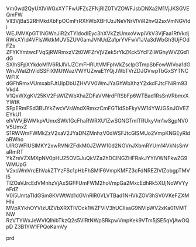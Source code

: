 Vm0wd2QyUXlVWGxXYTFwUFZsZFNjRlZ0TVZOWFJsbDNXa2M1VjJKSGVEQmFW
Vll3VjBaS2RHVkdXbFpOCmFrRXhWbXBHUzJNeVNrVlViR2hvQ2sxVmNGVldi
WEJMVXpGT1NGWnJiR2xTYldodlEyc3hXVkZzUmxoVwpiVkV3VjFaa1RtVkdj
RWxXYld4VFlsWktkMUV5ZUV0amJVNUdZa1prYVFwV1JVa3dWbGh3UjFOdFZs
ZFYKYmtwcFVqSjRWRmxzV2t0WFZrVjVZek5rYkZKck5YcFZiWGhyWVZGd1dG
SXlhSFpXYkdoM1V6RlJlVlJZCmFHRUtVMFphVkZsclpGTmpSbFowWlVoa1dG
WnJWalZhVldSSFlXMUtWazVWYUZwaE1YQjJWbTVrZDJGVwpTbGxSYTNCWFlX
dGFhRmxVUmxabFJtUlpDbUZHVVV0WmJYaGhWbXhzY2xkdFJtcFNiRm93Vkd4
V1QxWXgKV25KV2FsWlZWbXhaZDFaVVNrdFRSbFp6WTBad1RsSnVRbmxXYWtK
SFpERmFSd3BUYkZwcVVsWndXRmxzCmFGTldSbFkyVW14YWJGSnJOVEZEYkU1
elVWVjBWMkpVUmxSWk1GcFhaRWRXU1ZwSGNGTmlTRUkyVm1wSgpNV0V5UmxZ
S1RWWmFWMkZzV2xaV2JYaDNZMnhzV0dWSFJtcGlSMUo2VmpKNGEyRldaRWho
UlRGWFlUSlMKY2xwRVNrZFdkM0JZWW10d2NGVnJXbmRYUm14VkNsSnVaRmRT
YkZreVZXMXpNV0pHU25OVGJuQkVZa2hDClNGZHFRakJYYlVWNFkwZG9WMUpG
V2xoWmVrcEhVakZTYzFSc1pHbFhSMlF6VmpKMFZ3cFdNREZIVlZobgpTMVl5
TlZOaVJrcEdVMnhzVjAxSGFFUmFWM2hoVmpGa2MxcEdhRk5XUjNoWVYyeFdZ
V0l5UmtaTldGSm8KVWtWd1dGVnRlR0VLVTBad1NHVkZOV3hSV0VKeFZXMHhi
MVpXYkhOYVIzUlZVbXRXTlVOck1WZFViV3hUCllsaG9NVlpWV2xKa01VMTNW
RzVTYWxJeWVIQlhibTkzQ2s5VlRtNWpSRkpwVmpKek9VTm5jSE5qVjAwOQpD
Z3B1YW1FPQoKamVy

prd